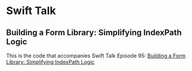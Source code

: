 # Swift Talk
## Building a Form Library: Simplifying IndexPath Logic

This is the code that accompanies Swift Talk Episode 95: [Building a Form Library: Simplifying IndexPath Logic](https://talk.objc.io/episodes/S01E95-building-a-form-library-simplifying-indexpath-logic)
